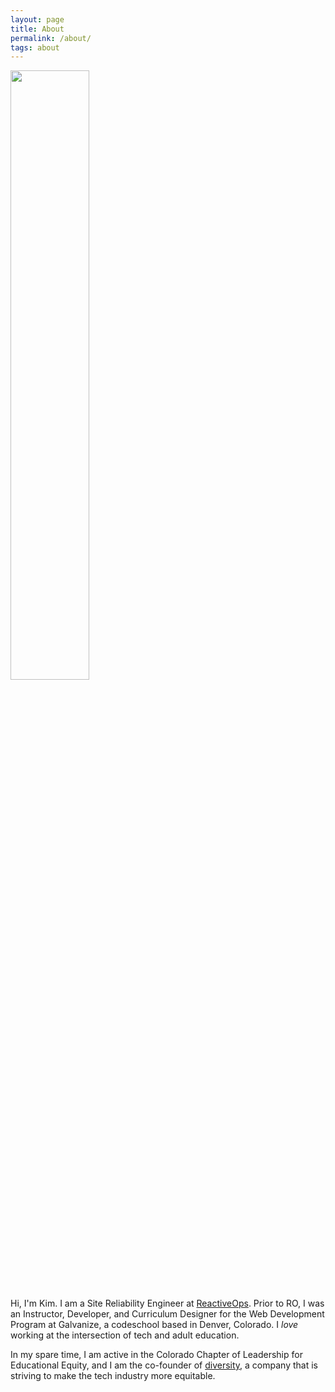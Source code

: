 ```yaml
---
layout: page
title: About 
permalink: /about/
tags: about
---
```


<img src="http://res.cloudinary.com/kimschlesinger/image/upload/c_scale,w_2960/v1524009870/kimschlesinger-headshot.jpg" width="50%"/>


Hi, I'm Kim. I am a Site Reliability Engineer at [ReactiveOps](https://www.reactiveops.com/). Prior to RO, I was an Instructor, Developer, and Curriculum Designer for the Web Development Program at Galvanize, a codeschool based in Denver, Colorado. I _love_ working at the intersection of tech and adult education. 

In my spare time, I am active in the Colorado Chapter of Leadership for Educational Equity, and I am the co-founder of [diversity](https://hirediversity.us), a company that is striving to make the tech industry more equitable.


